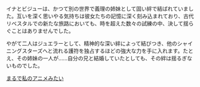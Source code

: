 <!-- title: 久遠の姉妹 -->
<!-- relationship: Family -->

イナとビジューは、かつて別の世界で義理の姉妹として固い絆で結ばれていました。互いを深く思いやる気持ちは彼女たちの記憶に深く刻み込まれており、古代リベスタルでの新たな旅路においても、時を超えた数々の試練の中、決して揺らぐことはありませんでした。

やがて二人はジュエラーとして、精神的な深い絆によって結びつき、他のシャイニングスターズへと流れる護符を独占するほどの強大な力を手に入れます。たとえ、その姉妹の一人が……自分の兄と結婚していたとしても、その絆は揺るぎないものでした。

[まるで私のアニメみたい](#embed:https://www.youtube.com/live/pEAXwijhfFY?si=DwzaRTHN81VxoI_I&t=9050)